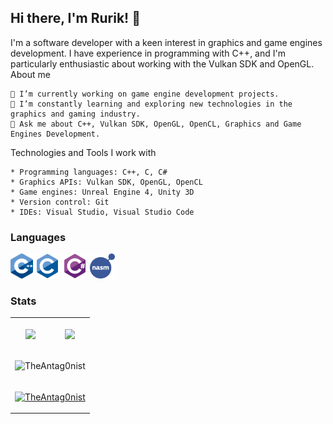 ## Hi there, I'm Rurik! 👋
I'm a software developer with a keen interest in graphics and game engines development. I have experience in programming with C++, and I'm particularly enthusiastic about working with the Vulkan SDK and OpenGL.
About me

    🔭 I’m currently working on game engine development projects.
    🌱 I’m constantly learning and exploring new technologies in the graphics and gaming industry.
    💬 Ask me about C++, Vulkan SDK, OpenGL, OpenCL, Graphics and Game Engines Development.
Technologies and Tools I work with

    * Programming languages: C++, C, C#
    * Graphics APIs: Vulkan SDK, OpenGL, OpenCL
    * Game engines: Unreal Engine 4, Unity 3D
    * Version control: Git
    * IDEs: Visual Studio, Visual Studio Code

### Languages
<code><img height="40" alt="C++" src="https://github.com/TheAntag0nist/TheAntag0nist/blob/master/resources/cpp.svg"></code>
<code><img height="40" alt="C" src="https://github.com/TheAntag0nist/TheAntag0nist/blob/master/resources/c-original.svg"></code>
<code><img height="40" alt="C#" src="https://github.com/TheAntag0nist/TheAntag0nist/blob/master/resources/csharp.svg"></code>
<code><img height="40" alt="NASM" src="https://github.com/TheAntag0nist/TheAntag0nist/blob/master/resources/nasm.png"></code>

### Stats
<table>
  <tr>
    <td> 
      <p align="center">
        <img align="center" src="https://antag0nist-readme-stats.vercel.app/api?username=TheAntag0nist&theme=dark&count_private=true"/>
      </p>
    </td>
    <td>
      <p align="center">
        <img align="center" src="https://antag0nist-readme-stats.vercel.app/api/top-langs/?username=TheAntag0nist&theme=dark&layout=compact"/>
      </p>
    </td>
  </tr>
    <tr>
    <td colspan="2">
        <p align="center"><img src="https://github-readme-streak-stats.herokuapp.com/?user=TheAntag0nist&theme=black-ice&hide_border=true&stroke=0000&background=0D1117&ring=e05397&fire=e05397&currStreakLabel=e05397" alt="TheAntag0nist" /></p>
    </td>
    </tr>
    <tr>
    <td colspan="2">
        <p align="center"> <a href="https://github.com/TheAntag0nist"><img src="https://github-profile-trophy.vercel.app/?username=TheAntag0nist&margin-w=5&theme=radical" alt="TheAntag0nist" /></a> </p>
    </td>
    </tr>
</table>
